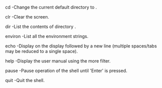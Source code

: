 cd <directory>
-Change the current default directory to <directory>. 

clr
-Clear the screen.

dir <directory>
-List the contents of directory <directory>.

environ
-List all the environment strings.

echo <comment>
-Display <comment> on the display followed by a new line (multiple spaces/tabs may be reduced to a single space).

help
-Display the user manual using the more filter.

pause
-Pause operation of the shell until 'Enter' is pressed.

quit
-Quit the shell.
